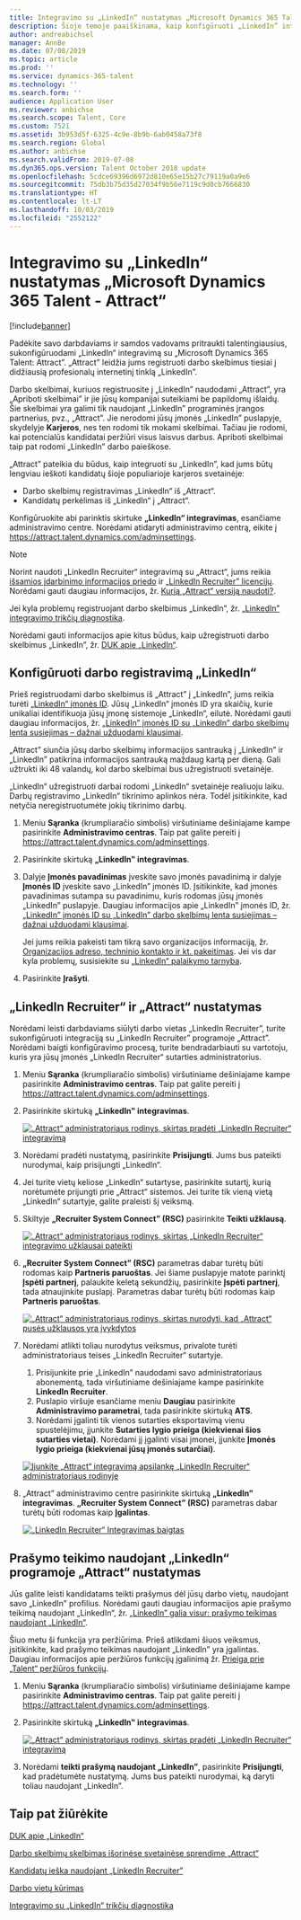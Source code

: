 ```yaml
---
title: Integravimo su „LinkedIn“ nustatymas „Microsoft Dynamics 365 Talent - Attract“
description: Šioje temoje paaiškinama, kaip konfigūruoti „LinkedIn” integravimą „Microsoft Dynamics 365 Talent - Attract”, kad būtų galima lengvai registruoti darbo skelbimus „LinkedIn“ iš „Attract“ ir kad darbdaviai galėtų sinchronizuoti savo įdarbinimo informaciją su kandidato „LinkedIn” profiliu.
author: andreabichsel
manager: AnnBe
ms.date: 07/08/2019
ms.topic: article
ms.prod: ''
ms.service: dynamics-365-talent
ms.technology: ''
ms.search.form: ''
audience: Application User
ms.reviewer: anbichse
ms.search.scope: Talent, Core
ms.custom: 7521
ms.assetid: 3b953d5f-6325-4c9e-8b9b-6ab0458a73f8
ms.search.region: Global
ms.author: anbichse
ms.search.validFrom: 2019-07-08
ms.dyn365.ops.version: Talent October 2018 update
ms.openlocfilehash: 5cdce69396d6972d810e65e15b27c79119a0a9e6
ms.sourcegitcommit: 75db3b75d35d27034f9b56e7119c9d0cb7666830
ms.translationtype: HT
ms.contentlocale: lt-LT
ms.lasthandoff: 10/03/2019
ms.locfileid: "2552122"
---
```

# <a name="set-up-integration-with-linkedin-for-microsoft-dynamics-365-talent---attract"></a>Integravimo su „LinkedIn“ nustatymas „Microsoft Dynamics 365 Talent - Attract“

[!include[banner](../includes/banner.md)]

Padėkite savo darbdaviams ir samdos vadovams pritraukti talentingiausius, sukonfigūruodami „LinkedIn“ integravimą su „Microsoft Dynamics 365 Talent: Attract”. „Attract” leidžia jums registruoti darbo skelbimus tiesiai į didžiausią profesionalų internetinį tinklą „LinkedIn”.

Darbo skelbimai, kuriuos registruosite į „LinkedIn” naudodami „Attract”, yra „Apriboti skelbimai” ir jie jūsų kompanijai suteikiami be papildomų išlaidų. Šie skelbimai yra galimi tik naudojant „LinkedIn” programinės įrangos partnerius, pvz., „Attract”. Jie nerodomi jūsų įmonės „LinkedIn” puslapyje, skydelyje **Karjeros**, nes ten rodomi tik mokami skelbimai. Tačiau jie rodomi, kai potencialūs kandidatai peržiūri visus laisvus darbus. Apriboti skelbimai taip pat rodomi „LinkedIn” darbo paieškose.

„Attract” pateikia du būdus, kaip integruoti su „LinkedIn”, kad jums būtų lengviau ieškoti kandidatų šioje populiarioje karjeros svetainėje:

- Darbo skelbimų registravimas „LinkedIn“ iš „Attract“.
- Kandidatų perkėlimas iš „LinkedIn“ į „Attract“.

Konfigūruokite abi parinktis skirtuke **„LinkedIn“ integravimas**, esančiame administravimo centre. Norėdami atidaryti administravimo centrą, eikite į <https://attract.talent.dynamics.com/adminsettings>.

> [!NOTE]
> Norint naudoti „LinkedIn Recruiter“ integravimą su „Attract“, jums reikia [išsamios įdarbinimo informacijos priedo](https://docs.microsoft.com/dynamics365/unified-operations/talent/attract-comprehensive-hiring) ir „[LinkedIn Recruiter” licencijų](https://business.linkedin.com/talent-solutions/cx/17/08/recruiter-demo-fs2-k18). Norėdami gauti daugiau informacijos, žr. [Kurią „Attract“ versiją naudoti?](./attract-comprehensive-hiring.md).

Jei kyla problemų registruojant darbo skelbimus „LinkedIn”, žr. [„LinkedIn” integravimo trikčių diagnostika](./attract-troubleshoot-linkedin.md).

Norėdami gauti informacijos apie kitus būdus, kaip užregistruoti darbo skelbimus „LinkedIn”, žr. [DUK apie „LinkedIn“](./attract-linkedin-faq.md).

## <a name="configure-job-posting-to-linkedin"></a>Konfigūruoti darbo registravimą „LinkedIn“

Prieš registruodami darbo skelbimus iš „Attract” į „LinkedIn”, jums reikia turėti [„LinkedIn“ įmonės ID](https://aka.ms/findID). Jūsų „LinkedIn“ įmonės ID yra skaičių, kurie unikaliai identifikuoja jūsų įmonę sistemoje „LinkedIn“, eilutė. Norėdami gauti daugiau informacijos, žr. [„LinkedIn” įmonės ID su „LinkedIn” darbo skelbimų lenta susiejimas – dažnai užduodami klausimai](https://aka.ms/findID).

„Attract” siunčia jūsų darbo skelbimų informacijos santrauką į „LinkedIn” ir „LinkedIn” patikrina informacijos santrauką maždaug kartą per dieną. Gali užtrukti iki 48 valandų, kol darbo skelbimai bus užregistruoti svetainėje.

„LinkedIn“ užregistruoti darbai rodomi „LinkedIn“ svetainėje realiuoju laiku. Darbų registravimo „LinkedIn“ tikrinimo aplinkos nėra. Todėl įsitikinkite, kad netyčia neregistruotumėte jokių tikrinimo darbų. 

1. Meniu **Sąranka** (krumpliaračio simbolis) viršutiniame dešiniajame kampe pasirinkite **Administravimo centras**. Taip pat galite pereiti į <https://attract.talent.dynamics.com/adminsettings>.
2. Pasirinkite skirtuką **„LinkedIn‟ integravimas**.
3. Dalyje **Įmonės pavadinimas** įveskite savo įmonės pavadinimą ir dalyje **Įmonės ID** įveskite savo „LinkedIn” įmonės ID. Įsitikinkite, kad įmonės pavadinimas sutampa su pavadinimu, kuris rodomas jūsų įmonės „LinkedIn” puslapyje. Daugiau informacijos apie „LinkedIn” įmonės ID, žr. [„LinkedIn” įmonės ID su „LinkedIn” darbo skelbimų lenta susiejimas – dažnai užduodami klausimai](https://www.linkedin.com/help/linkedin/answer/98972).

    Jei jums reikia pakeisti tam tikrą savo organizacijos informaciją, žr. [Organizacijos adreso, techninio kontakto ir kt. pakeitimas](https://docs.microsoft.com/office365/admin/manage/change-address-contact-and-more). Jei vis dar kyla problemų, susisiekite su [„LinkedIn“ palaikymo tarnyba](https://www.linkedin.com/help/linkedin).

4. Pasirinkite **Įrašyti**.

## <a name="set-up-linkedin-recruiter-with-attract"></a>„LinkedIn Recruiter“ ir „Attract“ nustatymas 

Norėdami leisti darbdaviams siūlyti darbo vietas „LinkedIn Recruiter”, turite sukonfigūruoti integraciją su „LinkedIn Recruiter” programoje „Attract”. Norėdami baigti konfigūravimo procesą, turite bendradarbiauti su vartotoju, kuris yra jūsų įmonės „LinkedIn Recruiter“ sutarties administratorius.

1. Meniu **Sąranka** (krumpliaračio simbolis) viršutiniame dešiniajame kampe pasirinkite **Administravimo centras**. Taip pat galite pereiti į <https://attract.talent.dynamics.com/adminsettings>.
2. Pasirinkite skirtuką **„LinkedIn‟ integravimas**.

    [![„Attract“ administratoriaus rodinys, skirtas pradėti „LinkedIn Recruiter“ integravimą](./media/LinkedInConnect.png)](./media/LinkedInConnect.png)

3. Norėdami pradėti nustatymą, pasirinkite **Prisijungti**. Jums bus pateikti nurodymai, kaip prisijungti „LinkedIn“.
4. Jei turite vietų keliose „LinkedIn“ sutartyse, pasirinkite sutartį, kurią norėtumėte prijungti prie „Attract“ sistemos. Jei turite tik vieną vietą „LinkedIn“ sutartyje, galite praleisti šį veiksmą.
5. Skiltyje **„Recruiter System Connect” (RSC)** pasirinkite **Teikti užklausą**.

    [![„Attract“ administratoriaus rodinys, skirtas „LinkedIn Recruiter“ integravimo užklausai pateikti](./media/RequestLinkedInRSC.png)](./media/RequestLinkedInRSC.png)

6. **„Recruiter System Connect” (RSC)** parametras dabar turėtų būti rodomas kaip **Partneris paruoštas**. Jei šiame puslapyje matote parinktį **Įspėti partnerį**, palaukite keletą sekundžių, pasirinkite **Įspėti partnerį**, tada atnaujinkite puslapį. Parametras dabar turėtų būti rodomas kaip **Partneris paruoštas**.

    [![„Attract“ administratoriaus rodinys, skirtas nurodyti, kad „Attract“ pusės užklausos yra įvykdytos](./media/PartnerReadyRSC.png)](./media/PartnerReadyRSC.png)

7. Norėdami atlikti toliau nurodytus veiksmus, privalote turėti administratoriaus teises „LinkedIn Recruiter“ sutartyje.

    1. Prisijunkite prie „LinkedIn” naudodami savo administratoriaus abonementą, tada viršutiniame dešiniajame kampe pasirinkite **LinkedIn Recruiter**. 
    2. Puslapio viršuje esančiame meniu **Daugiau** pasirinkite **Administravimo parametrai**, tada pasirinkite skirtuką **ATS**.
    3. Norėdami įgalinti tik vienos sutarties eksportavimą vienu spustelėjimu, įjunkite **Sutarties lygio prieiga (kiekvienai šios sutarties vietai)**. Norėdami jį įgalinti visai įmonei, įjunkite **Įmonės lygio prieiga (kiekvienai jūsų įmonės sutarčiai)**.

    [![Įjunkite „Attract“ integravimą apsilankę „LinkedIn Recruiter“ administratoriaus rodinyje](./media/EnableRSC.png)](./media/EnableRSC.png)

8. „Attract” administravimo centre pasirinkite skirtuką **„LinkedIn” integravimas**. **„Recruiter System Connect” (RSC)** parametras dabar turėtų būti rodomas kaip **Įgalintas**.

    [![„LinkedIn Recruiter“ Integravimas baigtas](./media/RSCSetupComplete.png)](./media/RSCSetupComplete.png)

## <a name="set-up-apply-with-linkedin-in-attract"></a>Prašymo teikimo naudojant „LinkedIn“ programoje „Attract“ nustatymas

Jūs galite leisti kandidatams teikti prašymus dėl jūsų darbo vietų, naudojant savo „LinkedIn” profilius. Norėdami gauti daugiau informacijos apie prašymo teikimą naudojant „LinkedIn“, žr. [„LinkedIn” galia visur: prašymo teikimas naudojant „LinkedIn“](https://blog.linkedin.com/2011/07/24/apply-with-linkedin).

Šiuo metu ši funkcija yra peržiūrima. Prieš atlikdami šiuos veiksmus, įsitikinkite, kad prašymo teikimas naudojant „LinkedIn” yra įgalintas. Daugiau informacijos apie peržiūros funkcijų įgalinimą žr. [Prieiga prie „Talent“ peržiūros funkcijų](./access-preview-feature.md).

1. Meniu **Sąranka** (krumpliaračio simbolis) viršutiniame dešiniajame kampe pasirinkite **Administravimo centras**. Taip pat galite pereiti į <https://attract.talent.dynamics.com/adminsettings>.
2. Pasirinkite skirtuką **„LinkedIn‟ integravimas**.

    [![„Attract“ administratoriaus rodinys, skirtas pradėti „LinkedIn Recruiter“ integravimą](./media/LinkedInConnect.png)](./media/LinkedInConnect.png)

3. Norėdami **teikti prašymą naudojant „LinkedIn”**, pasirinkite **Prisijungti**, kad pradėtumėte nustatymą. Jums bus pateikti nurodymai, ką daryti toliau naudojant „LinkedIn”.

## <a name="see-also"></a>Taip pat žiūrėkite

[DUK apie „LinkedIn“](./attract-linkedin-faq.md)

[Darbo skelbimų skelbimas išorinėse svetainėse sprendime „Attract“](./posting-jobs-external.md)

[Kandidatų ieška naudojant „LinkedIn Recruiter”](./attract-linkedin-recruiter.md)

[Darbo vietų kūrimas](./creating-jobs-attract.md)

[Integravimo su „LinkedIn“ trikčių diagnostika](./attract-troubleshoot-linkedin.md)
